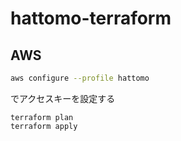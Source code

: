 # hattomo-terraform

## AWS
```bash
aws configure --profile hattomo
```
でアクセスキーを設定する

```
terraform plan
terraform apply
```
